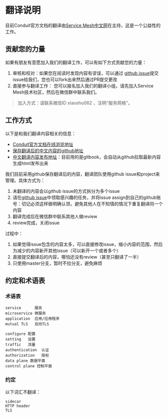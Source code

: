# 翻译说明

目前Conduit官方文档的翻译由[Service Mesh中文网](http://servicemesh.cn)在主持，这是一个公益性的工作。

## 贡献您的力量

如果有朋友有意愿加入我们的翻译工作，可以有如下方式贡献您的力量：

1. 审核和校对：如果您在阅读时发现内容有谬误，可以通过 [github issue][]提交issue给我们，您也可以fork出来然后通过PR提交更改
2. 直接参与翻译工作： 您可以报名加入我们的翻译小组，请先加入Service Mesh技术社区，然后在微信群中联系我们。

  > 加入方式：请联系微信ID xiaoshu062 ，注明“服务网格”。

## 工作方式

以下是和我们翻译内容相关的信息：

- [Conduit官方文档在线浏览地址][Conduit-publish]
- [保存翻译后的中文内容的github地址][chinese-source]
- [中文翻译内容发布地址][chinese-publish]：目前用的是gitbook，会自动从github拉取最新内容生成html发布出来

我们目前采用github保存翻译后的内容，翻译团队使用github issue和project来管理。具体方式为：

1. 未翻译的内容会以github issue的方式拆分为多个issue
2. 请在[github issue]中领取感兴趣的任务，并将issue assign到自己的github账号：切记必须这样做明确认领，避免其他人在不知情的情况下重复翻译同一个内容
3. 翻译完成后在微信群中联系其他人做review
4. review完成，关闭issue

过程中：

1. 如果觉得issue包含的内容太多，可以直接修改issue，缩小内容的范围，然后为减少的内容新开其他issue（可以新开一个或者多个）
2. 直接提交翻译后的内容，哪怕还没有review（甚至只翻译了一半）
3. 只使用master分支，暂时不拉分支，避免麻烦

[github issue]:https://github.com/doczhcn/conduit/issues
[conduit-publish]:https://conduit.io/docs/
[chinese-source]:https://github.com/doczhcn/conduit
[chinese-publish]:https://doczhcn.gitbooks.io/conduit/

## 约定和术语表

### 术语表

```
service      服务
microservice 微服务
application  应用/应用程序
mutual TLS   双向TLS

configure 配置
setting   设置
traffic   流量
authentication  认证
authorization   授权
data plane 数据平面
control plane 控制平面
```

### 约定

以下词汇不翻译：

```
sidecar
HTTP header
TLS
```
